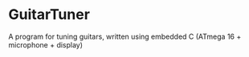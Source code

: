 # GuitarTuner
A program for tuning guitars, written using embedded C (ATmega 16 + microphone + display)
